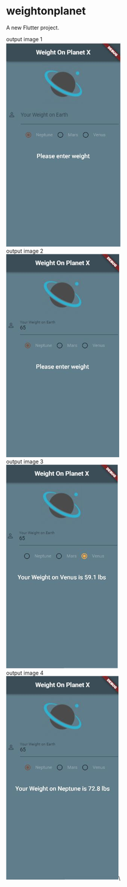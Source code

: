 # weightonplanet

A new Flutter project.

output image 1\
![Image of Login](https://github.com/sandeepmaharjan55/weightonplanetx/blob/master/outputImages/1.JPG)\
output image 2\
![Image of Login](https://github.com/sandeepmaharjan55/weightonplanetx/blob/master/outputImages/2.JPG)\
output image 3\
![Image of Login](https://github.com/sandeepmaharjan55/weightonplanetx/blob/master/outputImages/3.JPG)\
output image 4\
![Image of Login](https://github.com/sandeepmaharjan55/weightonplanetx/blob/master/outputImages/4.JPG)\

